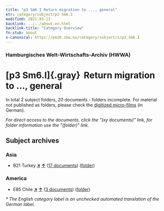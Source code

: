 ```yaml
---
title: "p3 Sm6.I Return migration to ..., general"
etr: category/subject/p3 Sm6.I
modified: 2021-03-13
backlink: ../../about.en.html
backlink-title: "Category Overview"
fn-stub: about
x-canonical: https://pm20.zbw.eu/category/subject/s/p3_Sm6.I
---
```


### Hamburgisches Welt-Wirtschafts-Archiv (HWWA)
# [p3 Sm6.I]{.gray}&#8201; Return migration to ..., general&#160; 





In total 2 subject folders, 20 documents - folders incomplete.
For material not published as folders, please check the [digitized micro-films](/film/h1_sh.de.html) (in German).

_For direct access to the documents, click the "(xy documents)" link, for folder information use the "(folder)" link._

## Subject archives



### Asia

- B21 Turkey [**&nearr;**](../../../geo/i/141111/about.en.html "Turkey (all folders)") [**&uarr;**](../../../geo/about.en.html#B21 "Country category system") (<a href="https://pm20.zbw.eu/dfgview/sh/141111,145922" title="about: Turkey : Return migration to ..., general" target="_blank">17 documents</a>) ([folder](../../../../folder/sh/1411xx/141111/1459xx/145922/about.en.html))

### America

- E85 Chile [**&nearr;**](../../../geo/i/141691/about.en.html "Chile (all folders)") [**&uarr;**](../../../geo/about.en.html#E85 "Country category system") (<a href="https://pm20.zbw.eu/dfgview/sh/141691,145922" title="about: Chile : Return migration to ..., general" target="_blank">3 documents</a>) ([folder](../../../../folder/sh/1416xx/141691/1459xx/145922/about.en.html))


_* The English category label is an unchecked automated translation of the German label._

